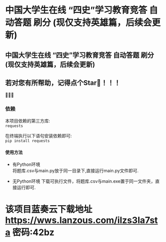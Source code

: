 # 中国大学生在线 “四史”学习教育竞答 自动答题 刷分 (现仅支持英雄篇，后续会更新)  

## 中国大学生在线 “四史”学习教育竞答 自动答题 刷分 (现仅支持英雄篇，后续会更新)  
## 若对您有所帮助，记得点个Star🌟！！！  

🥰🥰🥰

### 依赖
本项目依赖的第三方库:  
`requests`  

在终端执行以下语句安装依赖即可:  
`pip install requests`  

#### 使用方法
+ 有Python环境  
  将题库.csv与main.py放于同一目录下,直接运行main.py文件即可.
  
+ 无Python环境
  下载可执行文件，将题库.csv与main.exe置于同一文件夹，直接运行即可.
 

# 该项目蓝奏云下载地址 https://wws.lanzous.com/ilzs3la7sta 密码:42bz
